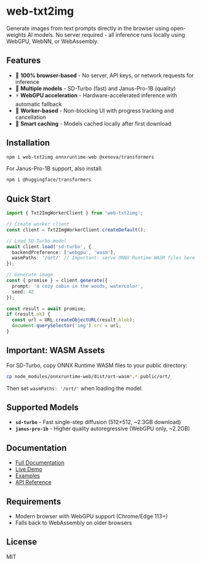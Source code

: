 # web-txt2img

Generate images from text prompts directly in the browser using open-weights AI models. No server required - all inference runs locally using WebGPU, WebNN, or WebAssembly.

## Features

- 🚀 **100% browser-based** - No server, API keys, or network requests for inference
- 🎨 **Multiple models** - SD-Turbo (fast) and Janus-Pro-1B (quality)
- ⚡ **WebGPU acceleration** - Hardware-accelerated inference with automatic fallback
- 🔄 **Worker-based** - Non-blocking UI with progress tracking and cancellation
- 💾 **Smart caching** - Models cached locally after first download

## Installation

```bash
npm i web-txt2img onnxruntime-web @xenova/transformers
```

For Janus-Pro-1B support, also install:
```bash
npm i @huggingface/transformers
```

## Quick Start

```ts
import { Txt2ImgWorkerClient } from 'web-txt2img';

// Create worker client
const client = Txt2ImgWorkerClient.createDefault();

// Load SD-Turbo model
await client.load('sd-turbo', { 
  backendPreference: ['webgpu', 'wasm'],
  wasmPaths: '/ort/' // Important: serve ONNX Runtime WASM files here
});

// Generate image
const { promise } = client.generate({ 
  prompt: 'a cozy cabin in the woods, watercolor',
  seed: 42 
});

const result = await promise;
if (result.ok) {
  const url = URL.createObjectURL(result.blob);
  document.querySelector('img').src = url;
}
```

## Important: WASM Assets

For SD-Turbo, copy ONNX Runtime WASM files to your public directory:

```bash
cp node_modules/onnxruntime-web/dist/ort-wasm*.* public/ort/
```

Then set `wasmPaths: '/ort/'` when loading the model.

## Supported Models

- **`sd-turbo`** - Fast single-step diffusion (512×512, ~2.3GB download)
- **`janus-pro-1b`** - Higher quality autoregressive (WebGPU only, ~2.2GB)

## Documentation

- [Full Documentation](https://github.com/lacerbi/web-txt2img#readme)
- [Live Demo](https://lacerbi.github.io/web-txt2img/)
- [Examples](https://github.com/lacerbi/web-txt2img/tree/main/examples)
- [API Reference](https://github.com/lacerbi/web-txt2img/blob/main/docs/DEVELOPER_GUIDE.md)

## Requirements

- Modern browser with WebGPU support (Chrome/Edge 113+)
- Falls back to WebAssembly on older browsers

## License

MIT
